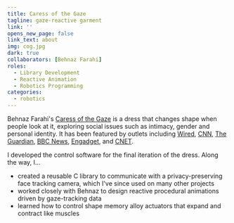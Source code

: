 ```yaml
---
title: Caress of the Gaze
tagline: gaze-reactive garment
link: ''
opens_new_page: false
link_text: about
img: cog.jpg
dark: true
collaborators: [Behnaz Farahi]
roles:
  - Library Development
  - Reactive Animation
  - Robotics Programming
categories:
  - robotics
---
```


Behnaz Farahi's [Caress of the Gaze](https://behnazfarahi.com/caress-of-the-gaze/) is a dress that changes shape when people look at it, exploring social issues such as intimacy, gender and personal identity.
It has been featured by outlets including [Wired](https://www.wired.com/2016/01/3-d-printed-garment-shape-shifts-based-on-an-onlookers-gaze/), [CNN](https://www.cnn.com/style/article/caress-of-the-gaze-wearable-tech/index.html), [The Guardian](https://www.theguardian.com/technology/2015/oct/08/clothing-that-reacts-to-your-gaze), [BBC News](https://www.bbc.com/news/av/technology-36905314), [Engadget](https://www.engadget.com/2015-09-28-up-here-michael-up-here.html), and [CNET](https://www.cnet.com/culture/the-fashion-item-that-reacts-when-someone-looks-at-it/).

I developed the control software for the final iteration of the dress. Along the way, I...
- created a reusable C library to communicate with a privacy-preserving face tracking camera, which I've since used on many other projects
- worked closely with Behnaz to design reactive procedural animations driven by gaze-tracking data
- learned how to control shape memory alloy actuators that expand and contract like muscles
